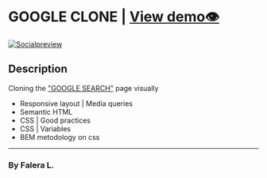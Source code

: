 # GOOGLE CLONE | [View demo👁](https://liderfalera.github.io/google-clone/)

[![Socialpreview](https://i.imgur.com/iaADTOv.png)](#)

## Description

Cloning the ["GOOGLE SEARCH"](https://www.google.com/) page visually

- Responsive layout | Media queries
- Semantic HTML
- CSS | Good practices
- CSS | Variables
- BEM metodology on css
***
### By Falera L.
